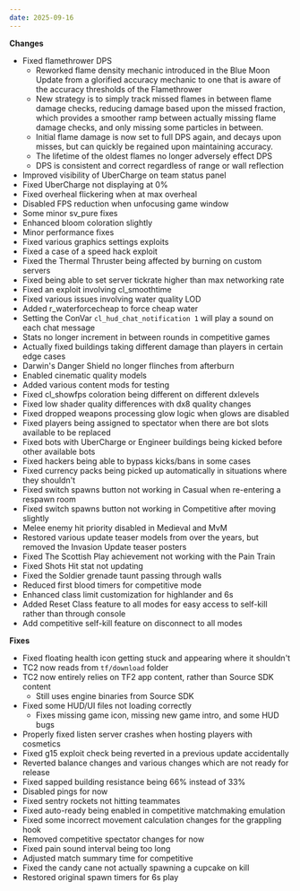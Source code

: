 ```yaml
---
date: 2025-09-16
---
```


**Changes**

* Fixed flamethrower DPS
  * Reworked flame density mechanic introduced in the Blue Moon Update from a glorified accuracy mechanic to one that is aware of the accuracy thresholds of the Flamethrower
  * New strategy is to simply track missed flames in between flame damage checks, reducing damage based upon the missed fraction, which provides a smoother ramp between actually missing flame damage checks, and only missing some particles in between.
  * Initial flame damage is now set to full DPS again, and decays upon misses, but can quickly be regained upon maintaining accuracy.
  * The lifetime of the oldest flames no longer adversely effect DPS
  * DPS is consistent and correct regardless of range or wall reflection
* Improved visibility of UberCharge on team status panel
* Fixed UberCharge not displaying at 0%
* Fixed overheal flickering when at max overheal
* Disabled FPS reduction when unfocusing game window
* Some minor sv_pure fixes
* Enhanced bloom coloration slightly
* Minor performance fixes
* Fixed various graphics settings exploits
* Fixed a case of a speed hack exploit
* Fixed the Thermal Thruster being affected by burning on custom servers
* Fixed being able to set server tickrate higher than max networking rate
* Fixed an exploit involving cl_smoothtime
* Fixed various issues involving water quality LOD
* Added r_waterforcecheap to force cheap water
* Setting the ConVar `cl_hud_chat_notification 1` will play a sound on each chat message
* Stats no longer increment in between rounds in competitive games
* Actually fixed buildings taking different damage than players in certain edge cases
* Darwin's Danger Shield no longer flinches from afterburn
* Enabled cinematic quality models
* Added various content mods for testing
* Fixed cl_showfps coloration being different on different dxlevels
* Fixed low shader quality differences with dx8 quality changes
* Fixed dropped weapons processing glow logic when glows are disabled
* Fixed players being assigned to spectator when there are bot slots available to be replaced
* Fixed bots with UberCharge or Engineer buildings being kicked before other available bots
* Fixed hackers being able to bypass kicks/bans in some cases
* Fixed currency packs being picked up automatically in situations where they shouldn't
* Fixed switch spawns button not working in Casual when re-entering a respawn room
* Fixed switch spawns button not working in Competitive after moving slightly
* Melee enemy hit priority disabled in Medieval and MvM
* Restored various update teaser models from over the years, but removed the Invasion Update teaser posters
* Fixed The Scottish Play achievement not working with the Pain Train
* Fixed Shots Hit stat not updating
* Fixed the Soldier grenade taunt passing through walls
* Reduced first blood timers for competitive mode
* Enhanced class limit customization for highlander and 6s
* Added Reset Class feature to all modes for easy access to self-kill rather than through console
* Add competitive self-kill feature on disconnect to all modes

**Fixes**

* Fixed floating health icon getting stuck and appearing where it shouldn't
* TC2 now reads from `tf/download` folder
* TC2 now entirely relies on TF2 app content, rather than Source SDK content
  * Still uses engine binaries from Source SDK
* Fixed some HUD/UI files not loading correctly
  * Fixes missing game icon, missing new game intro, and some HUD bugs
* Properly fixed listen server crashes when hosting players with cosmetics
* Fixed g15 exploit check being reverted in a previous update accidentally
* Reverted balance changes and various changes which are not ready for release
* Fixed sapped building resistance being 66% instead of 33%
* Disabled pings for now
* Fixed sentry rockets not hitting teammates
* Fixed auto-ready being enabled in competitive matchmaking emulation
* Fixed some incorrect movement calculation changes for the grappling hook
* Removed competitive spectator changes for now
* Fixed pain sound interval being too long
* Adjusted match summary time for competitive
* Fixed the candy cane not actually spawning a cupcake on kill
* Restored original spawn timers for 6s play
